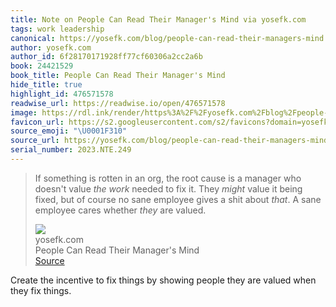 ```yaml
---
title: Note on People Can Read Their Manager's Mind via yosefk.com
tags: work leadership
canonical: https://yosefk.com/blog/people-can-read-their-managers-mind.html
author: yosefk.com
author_id: 6f28170171928ff77cf60306a2cc2a6b
book: 24421529
book_title: People Can Read Their Manager's Mind
hide_title: true
highlight_id: 476571578
readwise_url: https://readwise.io/open/476571578
image: https://rdl.ink/render/https%3A%2F%2Fyosefk.com%2Fblog%2Fpeople-can-read-their-managers-mind.html
favicon_url: https://s2.googleusercontent.com/s2/favicons?domain=yosefk.com
source_emoji: "\U0001F310"
source_url: https://yosefk.com/blog/people-can-read-their-managers-mind.html#:~:text=If%20something%20is,*they*%20are%20valued.
serial_number: 2023.NTE.249
---
```

> If something is rotten in an org, the root cause is a manager who doesn't value *the work* needed to fix it. They *might* value it being fixed, but of course no sane employee gives a shit about *that*. A sane employee cares whether *they* are valued.
> <div class="quoteback-footer"><div class="quoteback-avatar"><img class="mini-favicon" src="https://s2.googleusercontent.com/s2/favicons?domain=yosefk.com"></div><div class="quoteback-metadata"><div class="metadata-inner"><span style="display:none">FROM:</span><div aria-label="yosefk.com" class="quoteback-author"> yosefk.com</div><div aria-label="People Can Read Their Manager's Mind" class="quoteback-title"> People Can Read Their Manager's Mind</div></div></div><div class="quoteback-backlink"><a target="_blank" aria-label="go to the full text of this quotation" rel="noopener" href="https://yosefk.com/blog/people-can-read-their-managers-mind.html#:~:text=If%20something%20is,*they*%20are%20valued." class="quoteback-arrow"> Source</a></div></div>

Create the incentive to fix things by showing people they are valued when they fix things.